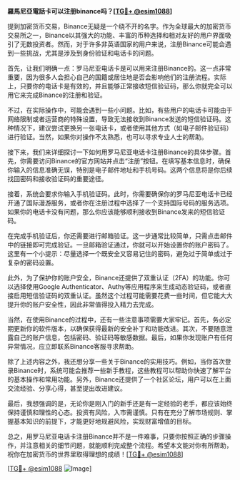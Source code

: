**羅馬尼亞電話卡可以注册binance吗？[[TG💪+ @esim1088](https://t.me/s/esim1088)]**

提到加密货币交易，Binance无疑是一个绕不开的名字。作为全球最大的加密货币交易所之一，Binance以其强大的功能、丰富的币种选择和相对友好的用户界面吸引了无数投资者。然而，对于许多非英语国家的用户来说，注册Binance可能会遇到一些挑战，尤其是涉及到身份验证和电话卡的问题。

首先，让我们明确一点：罗马尼亚电话卡是可以用来注册Binance的。这一点非常重要，因为很多人会担心自己的国籍或居住地是否会影响他们的注册流程。实际上，只要你的电话卡是有效的，并且能够正常接收短信验证码，那么你就完全可以用它来完成Binance的注册和验证。

不过，在实际操作中，可能会遇到一些小问题。比如，有些用户的电话卡可能由于网络限制或者运营商的特殊设置，导致无法接收到Binance发送的短信验证码。这种情况下，建议尝试更换另一张电话卡，或者使用其他方式（如电子邮件验证码）进行验证。当然，如果你对操作不太熟悉，也可以寻求专业人士的帮助。

接下来，我们来详细探讨一下如何用罗马尼亚电话卡注册Binance的具体步骤。首先，你需要访问Binance的官方网站并点击“注册”按钮。在填写基本信息时，确保你输入的信息准确无误，特别是电子邮件地址和手机号码。这两个信息将是你后续找回密码和接收验证码的重要途径。

接着，系统会要求你输入手机验证码。此时，你需要确保你的罗马尼亚电话卡已经开通了国际漫游服务，或者你在注册过程中选择了一个支持国际号码的服务选项。如果你的电话卡没有问题，那么你应该能够顺利接收到Binance发来的短信验证码。

在完成手机验证后，你还需要进行邮箱验证。这一步通常比较简单，只需点击邮件中的链接即可完成验证。一旦邮箱验证通过，你就可以开始设置你的账户密码了。这里有一个小提示：尽量选择一个既安全又容易记住的密码，避免过于简单或过于复杂的密码设置。

此外，为了保护你的账户安全，Binance还提供了双重认证（2FA）的功能。你可以选择使用Google Authenticator、Authy等应用程序来生成动态验证码，或者直接启用短信验证码的双重认证。虽然这个过程可能需要花费一些时间，但它能大大提升你的账户安全性，因此非常值得投入精力去完成。

当然，在使用Binance的过程中，还有一些注意事项需要大家牢记。首先，务必定期更新你的软件版本，以确保获得最新的安全补丁和功能改进。其次，不要随意泄露自己的账户信息，包括密码、验证码等敏感数据。最后，如果你发现账户有任何异常情况，应立即联系Binance客服寻求帮助。

除了上述内容之外，我还想分享一些关于Binance的实用技巧。例如，当你首次登录Binance时，系统可能会推荐一些新手教程，这些教程可以帮助你快速了解平台的基本操作和常用功能。另外，Binance还提供了一个社区论坛，用户可以在上面交流经验、分享心得，甚至提出改进建议。

最后，我想强调的是，无论你是刚入门的新手还是有一定经验的老手，都应该始终保持谨慎和理性的心态。投资有风险，入市需谨慎。只有在充分了解市场规则、掌握基本知识的前提下，才能更好地规避风险，实现财富增值的目标。

总之，用罗马尼亚电话卡注册Binance并不是一件难事，只要你按照正确的步骤操作，并注意相关的细节问题，就能顺利完成整个流程。希望本文能对你有所帮助，祝你在加密货币的世界里取得理想的成绩！[[TG💪+ @esim1088](https://t.me/s/esim1088)]

[[TG💪+ @esim1088](https://t.me/s/esim1088) ![Image](https://i.postimg.cc/4NQfJmqS/Snipaste-2025-05-13-00-14-12.png)]